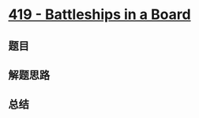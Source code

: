 # [419 - Battleships in a Board](https://leetcode.com/problems/battleships-in-a-board/)

## 题目


## 解题思路


## 总结



